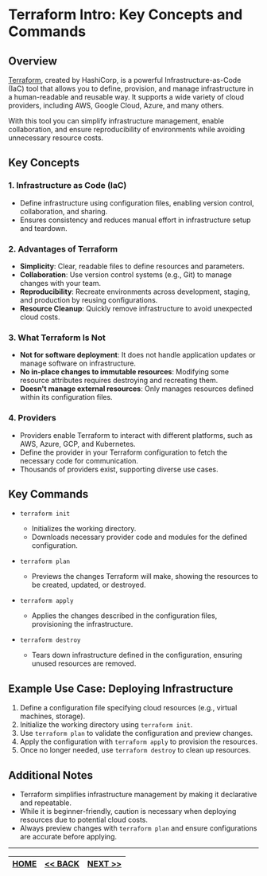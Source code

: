 # Terraform Intro: Key Concepts and Commands

## Overview
[Terraform](https://www.terraform.io/), created by HashiCorp, is a powerful Infrastructure-as-Code (IaC) tool that allows you to define, provision, and manage infrastructure in a human-readable and reusable way. It supports a wide variety of cloud providers, including AWS, Google Cloud, Azure, and many others.

With this tool you can simplify infrastructure management, enable collaboration, and ensure reproducibility of environments while avoiding unnecessary resource costs.

## Key Concepts

### 1. Infrastructure as Code (IaC)
   - Define infrastructure using configuration files, enabling version control, collaboration, and sharing.
   - Ensures consistency and reduces manual effort in infrastructure setup and teardown.

### 2. Advantages of Terraform
   - **Simplicity**: Clear, readable files to define resources and parameters.
   - **Collaboration**: Use version control systems (e.g., Git) to manage changes with your team.
   - **Reproducibility**: Recreate environments across development, staging, and production by reusing configurations.
   - **Resource Cleanup**: Quickly remove infrastructure to avoid unexpected cloud costs.

### 3. What Terraform Is Not
   - **Not for software deployment**: It does not handle application updates or manage software on infrastructure.
   - **No in-place changes to immutable resources**: Modifying some resource attributes requires destroying and recreating them.
   - **Doesn't manage external resources**: Only manages resources defined within its configuration files.

### 4. Providers
   - Providers enable Terraform to interact with different platforms, such as AWS, Azure, GCP, and Kubernetes.
   - Define the provider in your Terraform configuration to fetch the necessary code for communication.
   - Thousands of providers exist, supporting diverse use cases.

## Key Commands

- `terraform init`
  - Initializes the working directory.
  - Downloads necessary provider code and modules for the defined configuration.

- `terraform plan`
  - Previews the changes Terraform will make, showing the resources to be created, updated, or destroyed.

- `terraform apply`
  - Applies the changes described in the configuration files, provisioning the infrastructure.

- `terraform destroy`
  - Tears down infrastructure defined in the configuration, ensuring unused resources are removed.

## Example Use Case: Deploying Infrastructure
1. Define a configuration file specifying cloud resources (e.g., virtual machines, storage).
2. Initialize the working directory using `terraform init`.
3. Use `terraform plan` to validate the configuration and preview changes.
4. Apply the configuration with `terraform apply` to provision the resources.
5. Once no longer needed, use `terraform destroy` to clean up resources.

## Additional Notes
- Terraform simplifies infrastructure management by making it declarative and repeatable.
- While it is beginner-friendly, caution is necessary when deploying resources due to potential cloud costs.
- Always preview changes with `terraform plan` and ensure configurations are accurate before applying.

---

| [HOME](../README.md) | [<< BACK](../README.md) | [NEXT >>](./1-1-2-notes.md) |
| -------------------- | ----------------------- | --------------------------- |
